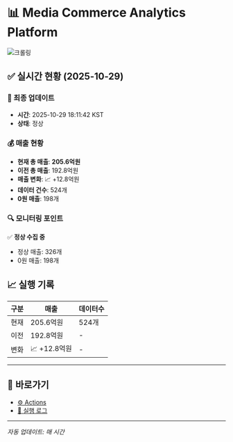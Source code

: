 # 📊 Media Commerce Analytics Platform

![크롤링](https://img.shields.io/badge/크롤링-정상-green)

## ✅ 실시간 현황 (2025-10-29)

### 📍 최종 업데이트
- **시간**: 2025-10-29 18:11:42 KST
- **상태**: 정상

### 💰 매출 현황
- **현재 총 매출**: **205.6억원**
- **이전 총 매출**: 192.8억원
- **매출 변화**: 📈 +12.8억원
- **데이터 건수**: 524개
- **0원 매출**: 198개

### 🔍 모니터링 포인트

✅ **정상 수집 중**
- 정상 매출: 326개
- 0원 매출: 198개


## 📈 실행 기록

| 구분 | 매출 | 데이터수 |
|------|------|----------|
| 현재 | 205.6억원 | 524개 |
| 이전 | 192.8억원 | - |
| 변화 | 📈 +12.8억원 | - |

---

## 🔗 바로가기

- [⚙️ Actions](../../actions)
- [📝 실행 로그](../../actions/workflows/daily_scraping.yml)

---

*자동 업데이트: 매 시간*
